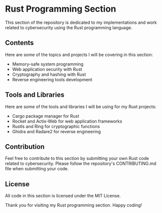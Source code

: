 # Rust Programming Section

This section of the repository is dedicated to my implementations and work related to cybersecurity using the Rust programming language.

## Contents

Here are some of the topics and projects I will be covering in this section:

- Memory-safe system programming
- Web application security with Rust
- Cryptography and hashing with Rust
- Reverse engineering tools development

## Tools and Libraries

Here are some of the tools and libraries I will be using for my Rust projects:

- Cargo package manager for Rust
- Rocket and Actix-Web for web application frameworks
- Rustls and Ring for cryptographic functions
- Ghidra and Radare2 for reverse engineering

## Contribution

Feel free to contribute to this section by submitting your own Rust code related to cybersecurity. Please follow the repository's CONTRIBUTING.md file when submitting your code.

## License

All code in this section is licensed under the MIT License.

Thank you for visiting my Rust programming section. Happy coding!

